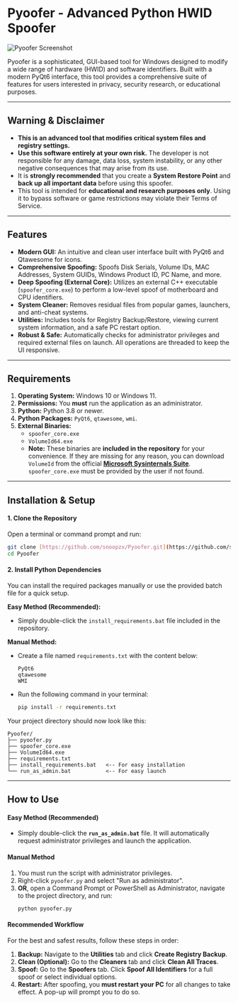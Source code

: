 # Pyoofer - Advanced Python HWID Spoofer

![Pyoofer Screenshot](https://imgur.com/a/WSfmx0H)

Pyoofer is a sophisticated, GUI-based tool for Windows designed to modify a wide range of hardware (HWID) and software identifiers. Built with a modern PyQt6 interface, this tool provides a comprehensive suite of features for users interested in privacy, security research, or educational purposes.

---

##  Warning & Disclaimer

- **This is an advanced tool that modifies critical system files and registry settings.**
- **Use this software entirely at your own risk.** The developer is not responsible for any damage, data loss, system instability, or any other negative consequences that may arise from its use.
- It is **strongly recommended** that you create a **System Restore Point** and **back up all important data** before using this spoofer.
- This tool is intended for **educational and research purposes only**. Using it to bypass software or game restrictions may violate their Terms of Service.

---

##  Features

- **Modern GUI:** An intuitive and clean user interface built with PyQt6 and Qtawesome for icons.
- **Comprehensive Spoofing:** Spoofs Disk Serials, Volume IDs, MAC Addresses, System GUIDs, Windows Product ID, PC Name, and more.
- **Deep Spoofing (External Core):** Utilizes an external C++ executable (`spoofer_core.exe`) to perform a low-level spoof of motherboard and CPU identifiers.
- **System Cleaner:** Removes residual files from popular games, launchers, and anti-cheat systems.
- **Utilities:** Includes tools for Registry Backup/Restore, viewing current system information, and a safe PC restart option.
- **Robust & Safe:** Automatically checks for administrator privileges and required external files on launch. All operations are threaded to keep the UI responsive.

---

##  Requirements

1.  **Operating System:** Windows 10 or Windows 11.
2.  **Permissions:** You **must** run the application as an administrator.
3.  **Python:** Python 3.8 or newer.
4.  **Python Packages:** `PyQt6`, `qtawesome`, `wmi`.
5.  **External Binaries:**
    - `spoofer_core.exe`
    - `VolumeId64.exe`
    - **Note:** These binaries are **included in the repository** for your convenience. If they are missing for any reason, you can download `VolumeId` from the official **[Microsoft Sysinternals Suite](https://learn.microsoft.com/en-us/sysinternals/downloads/volumeid)**. `spoofer_core.exe` must be provided by the user if not found.

---

##  Installation & Setup

#### 1. Clone the Repository
Open a terminal or command prompt and run:
```bash
git clone [https://github.com/snoopzx/Pyoofer.git](https://github.com/snoopzx/Pyoofer.git)
cd Pyoofer
```

#### 2. Install Python Dependencies
You can install the required packages manually or use the provided batch file for a quick setup.

**Easy Method (Recommended):**
- Simply double-click the `install_requirements.bat` file included in the repository.

**Manual Method:**
- Create a file named `requirements.txt` with the content below:
  ```
  PyQt6
  qtawesome
  WMI
  ```
- Run the following command in your terminal:
  ```bash
  pip install -r requirements.txt
  ```

Your project directory should now look like this:
```
Pyoofer/
├── pyoofer.py
├── spoofer_core.exe
├── VolumeId64.exe
├── requirements.txt
├── install_requirements.bat   <-- For easy installation
└── run_as_admin.bat           <-- For easy launch
```

---

##  How to Use

#### Easy Method (Recommended)
- Simply double-click the **`run_as_admin.bat`** file. It will automatically request administrator privileges and launch the application.

#### Manual Method
1.  You must run the script with administrator privileges.
2.  Right-click `pyoofer.py` and select "Run as administrator".
3.  **OR**, open a Command Prompt or PowerShell as Administrator, navigate to the project directory, and run:
    ```bash
    python pyoofer.py
    ```

#### Recommended Workflow
For the best and safest results, follow these steps in order:

1.  **Backup:** Navigate to the **Utilities** tab and click **Create Registry Backup**.
2.  **Clean (Optional):** Go to the **Cleaners** tab and click **Clean All Traces**.
3.  **Spoof:** Go to the **Spoofers** tab. Click **Spoof All Identifiers** for a full spoof or select individual options.
4.  **Restart:** After spoofing, you **must restart your PC** for all changes to take effect. A pop-up will prompt you to do so.
